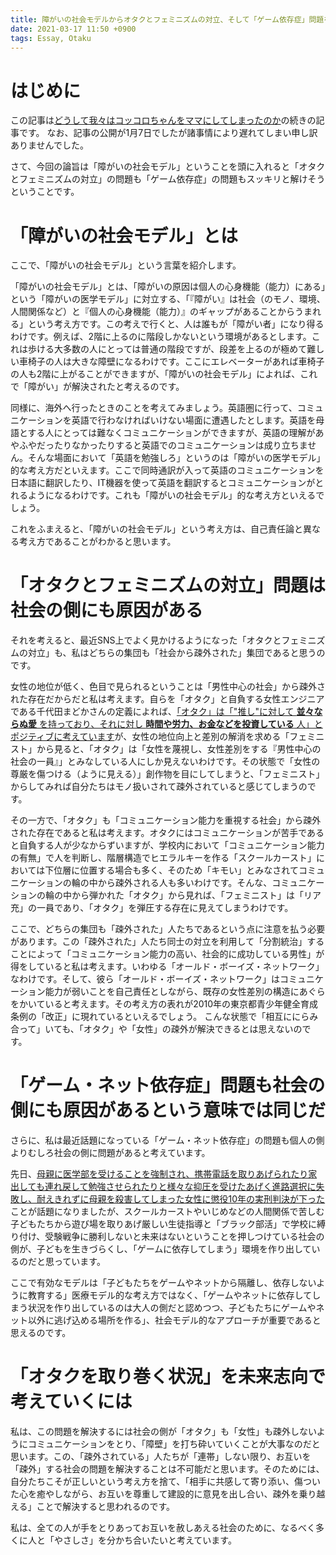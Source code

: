 ```yaml
---
title: 障がいの社会モデルからオタクとフェミニズムの対立、そして「ゲーム依存症」問題を考える
date: 2021-03-17 11:50 +0900
tags: Essay, Otaku
---
```


# はじめに

この記事は[どうして我々はコッコロちゃんをママにしてしまったのか](https://huideyeren.info/2020/12/29/why-did-we-make-coccolo-chan-our-mom/)の続きの記事です。
なお、記事の公開が1月7日でしたが諸事情により遅れてしまい申し訳ありませんでした。

さて、今回の論旨は「障がいの社会モデル」ということを頭に入れると「オタクとフェミニズムの対立」の問題も「ゲーム依存症」の問題もスッキリと解けそうということです。

# 「障がいの社会モデル」とは

ここで、「障がいの社会モデル」という言葉を紹介します。

「障がいの社会モデル」とは、「障がいの原因は個人の心身機能（能力）にある」という「障がいの医学モデル」に対立する、「『障がい』は社会（のモノ、環境、人間関係など）と『個人の心身機能（能力）』のギャップがあることからうまれる」という考え方です。この考えで行くと、人は誰もが「障がい者」になり得るわけです。例えば、2階に上るのに階段しかないという環境があるとします。これは歩ける大多数の人にとっては普通の階段ですが、段差を上るのが極めて難しい車椅子の人は大きな障壁になるわけです。ここにエレベーターがあれば車椅子の人も2階に上がることができますが、「障がいの社会モデル」によれば、これで「障がい」が解決されたと考えるのです。

同様に、海外へ行ったときのことを考えてみましょう。英語圏に行って、コミュニケーションを英語で行わなければいけない場面に遭遇したとします。英語を母語とする人にとっては難なくコミュニケーションができますが、英語の理解があやふやだったりなかったりすると英語でのコミュニケーションは成り立ちません。そんな場面において「英語を勉強しろ」というのは「障がいの医学モデル」的な考え方だといえます。ここで同時通訳が入って英語のコミュニケーションを日本語に翻訳したり、IT機器を使って英語を翻訳するとコミュニケーションがとれるようになるわけです。これも「障がいの社会モデル」的な考え方といえるでしょう。

これをふまえると、「障がいの社会モデル」という考え方は、自己責任論と異なる考え方であることがわかると思います。

# 「オタクとフェミニズムの対立」問題は社会の側にも原因がある

それを考えると、最近SNS上でよく見かけるようになった「オタクとフェミニズムの対立」も、私はどちらの集団も「社会から疎外された」集団であると思うのです。

女性の地位が低く、色目で見られるということは「男性中心の社会」から疎外された存在だからだと私は考えます。自らを「オタク」と自負する女性エンジニアである千代田まどかさんの定義によれば、[「オタク」は「"推し"に対して **並々ならぬ愛** を持っており、それに対し **時間や労力、お金などを投資している** 人」とポジティブに考えています](https://logmi.jp/tech/articles/322359)が、女性の地位向上と差別の解消を求める「フェミニスト」から見ると、「オタク」は「女性を蔑視し、女性差別をする『男性中心の社会の一員』」とみなしている人にしか見えないわけです。その状態で「女性の尊厳を傷つける（ように見える）」創作物を目にしてしまうと、「フェミニスト」からしてみれば自分たちはモノ扱いされて疎外されていると感じてしまうのです。

その一方で、「オタク」も「コミュニケーション能力を重視する社会」から疎外された存在であると私は考えます。オタクにはコミュニケーションが苦手であると自負する人が少なからずいますが、学校内において「コミュニケーション能力の有無」で人を判断し、階層構造でヒエラルキーを作る「スクールカースト」においては下位層に位置する場合も多く、そのため「キモい」とみなされてコミュニケーションの輪の中から疎外される人も多いわけです。そんな、コミュニケーションの輪の中から弾かれた「オタク」から見れば、「フェミニスト」は「リア充」の一員であり、「オタク」を弾圧する存在に見えてしまうわけです。

ここで、どちらの集団も「疎外された」人たちであるという点に注意を払う必要があります。この「疎外された」人たち同士の対立を利用して「分割統治」することによって「コミュニケーション能力の高い、社会的に成功している男性」が得をしていると私は考えます。いわゆる「オールド・ボーイズ・ネットワーク」なわけです。そして、彼ら「オールド・ボーイズ・ネットワーク」はコミュニケーション能力が弱いことを自己責任としながら、既存の女性差別の構造にあぐらをかいていると考えます。その考え方の表れが2010年の東京都青少年健全育成条例の「改正」に現れているといえるでしょう。
こんな状態で「相互ににらみ合って」いても、「オタク」や「女性」の疎外が解決できるとは思えないのです。

# 「ゲーム・ネット依存症」問題も社会の側にも原因があるという意味では同じだ

さらに、私は最近話題になっている「ゲーム・ネット依存症」の問題も個人の側よりむしろ社会の側に問題があると考えています。

先日、[母親に医学部を受けることを強制され、携帯電話を取りあげられたり家出しても連れ戻して勉強させられたりと様々な抑圧を受けたあげく進路選択に失敗し、耐えきれずに母親を殺害してしまった女性に懲役10年の実刑判決が下った](https://this.kiji.is/741154375854899200?c=39546741839462401)ことが話題になりましたが、スクールカーストやいじめなどの人間関係で苦しむ子どもたちから遊び場を取りあげ厳しい生徒指導と「ブラック部活」で学校に縛り付け、受験戦争に勝利しないと未来はないということを押しつけている社会の側が、子どもを生きづらくし、「ゲームに依存してしまう」環境を作り出しているのだと思っています。

ここで有効なモデルは「子どもたちをゲームやネットから隔離し、依存しないように教育する」医療モデル的な考え方ではなく、「ゲームやネットに依存してしまう状況を作り出しているのは大人の側だと認めつつ、子どもたちにゲームやネット以外に逃げ込める場所を作る」、社会モデル的なアプローチが重要であると思えるのです。
# 「オタクを取り巻く状況」を未来志向で考えていくには

私は、この問題を解決するには社会の側が「オタク」も「女性」も疎外しないようにコミュニケーションをとり、「障壁」を打ち砕いていくことが大事なのだと思います。この、「疎外されている」人たちが「連帯」しない限り、お互いを「疎外」する社会の問題を解決することは不可能だと思います。そのためには、自分たちこそが正しいという考え方を捨て、「相手に共感して寄り添い、傷ついた心を癒やしながら、お互いを尊重して建設的に意見を出し合い、疎外を乗り越える」ことで解決すると思われるのです。

私は、全ての人が手をとりあってお互いを赦しあえる社会のために、なるべく多くに人と「やさしさ」を分かち合いたいと考えています。
